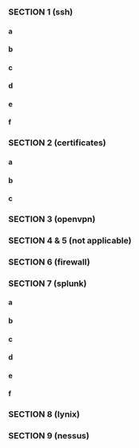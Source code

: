 ### SECTION 1 (ssh)
#### a
#### b
#### c
#### d
#### e
#### f

### SECTION 2 (certificates)
#### a
#### b
#### c

### SECTION 3 (openvpn)

### SECTION 4 & 5 (not applicable)

### SECTION 6 (firewall)

### SECTION 7 (splunk)
#### a
#### b
#### c
#### d
#### e
#### f

### SECTION 8 (lynix)

### SECTION 9 (nessus)
